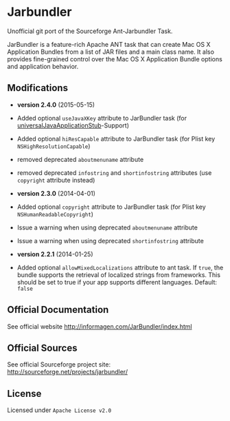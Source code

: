 Jarbundler
==========

Unofficial git port of the Sourceforge Ant-Jarbundler Task.

JarBundler is a feature-rich Apache ANT task that can create Mac OS X Application Bundles from a list of JAR files and a main class name. It also provides fine-grained control over the Mac OS X Application Bundle options and application behavior.


Modifications
-----

* **version 2.4.0** (2015-05-15)
 * Added optional `useJavaXKey` attribute to JarBundler task (for [universalJavaApplicationStub](https://github.com/tofi86/universalJavaApplicationStub)-Support)
 * Added optional `hiResCapable` attribute to JarBundler task (for Plist key `NSHighResolutionCapable`)
 * removed deprecated `aboutmenuname` attribute
 * removed deprecated `infostring` and `shortinfostring` attributes (use `copyright` attribute instead)

* **version 2.3.0** (2014-04-01)
 * Added optional `copyright` attribute to JarBundler task (for Plist key `NSHumanReadableCopyright`)
 * Issue a warning when using deprecated `aboutmenuname` attribute
 * Issue a warning when using deprecated `shortinfostring` attribute

* **version 2.2.1** (2014-01-25)
 * Added optional `allowMixedLocalizations` attribute to ant task. If `true`, the bundle supports the retrieval of localized strings from frameworks. This should be set to true if your app supports different languages. Default: `false`


Official Documentation
-----

See official website http://informagen.com/JarBundler/index.html


Official Sources
-----

See official Sourceforge project site: http://sourceforge.net/projects/jarbundler/


License
-----

Licensed under `Apache License v2.0`
